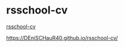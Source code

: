 
# rsschool-cv
[rsschool-cv](https://DEniSCHauR40.github.io/rsschool-cv/cv)

https://DEniSCHauR40.github.io/rsschool-cv/